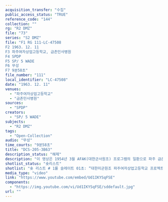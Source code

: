 ```yaml
---
acquisition_transfer: "수집"
public_access_status: "TRUE"
reference_code: "144"
collection: ""
rg: "R2 DMZ"
file: "73"
series: "S2 DMZ"
file: "F1 RG 111-LC-47508
F2 1963. 12. 11
F3 파주여자상업고등학교, 금촌민사병원
F4 SPDP
F5 SP/ 5 WADE
F6 무성 
F7 9분58초"
file_number: "111"
local_identifier: "LC-47508"
date: "1963. 12. 11"
venues: 
  - "파주여자상업고등학교"
  - "금촌민사병원"
sources: 
  - "SPDP"
creators: 
  - "SP/ 5 WADE"
subjects: 
  - "R2 DMZ"
tags: 
  - "Open-Collection"
audio: "무성"
time_courts: "9분58초"
title: "DCS-205-3B63"
description_status: "해제"
description: "이 영상은 1954년 3월 AFAK(대한군사원조) 프로그램의 일환으로 파주 금촌 파주여자상업학교와 금촌 민사병원 건설 과정을 보여주고 있다. 영상에서 파주여상 교사는 이미 건축한 상태이다. 한 장면에는 운동장에서 학생들이 미군 관계자와 함께 배구하는 장면, 학교 전경 등으로 구성된 영상이다. 1954년 금촌민사병원 1차 완공 이후 추가로 병원이 증축되고 있다. 병원장 이 박사와 미군 담당 하옌이 공사 현황과 주변을 둘러보고 있다. 영상에는 두 사람 모두가 매우 만족한 표정이다. 특히 공사에는 지역 주민들이 직접 고용되어 참여하고 있음을 알 수 있다. 이 영상을 촬영한 부대는 미 육군성 특별사진과(department of the army special photographic office, SPDP)이며 같은 4과의 웨이드(Wade)가 담당했다. 이 사진과는 1962년에 미국 본토, 파나마, 태평양 등 3개 구역으로 나눠 조직되었고 국방부, 합동참모부, 미 의회 등에 영상을 제공하기도 했다. 특히 이 부대는 대통령 존 케네디(JFK)의 명령에 따라 무한한 권한을 지녔고 베트남 전쟁을 계기로 확장되었다."
shotlist_status: "숏리스트"
shotlist: "숏 리스트 # 1롤 슬레이트 01초: “대한미군원조 파주여자상업고등학교 프로젝트 번호 63-310 지원사령부 중대본 부” 표지판. 학교 전경과 학생들이 배구하는 모습. 지프차가 학교 정문을 통과해 들어온다. 운동장에 학생들이 배구 경기 중이다. (1분05초) 학교장이 1기병사단 두 병사를 만나고 있다. 추가로 학교 공사 가 진행되고 있다. # 2롤 슬레이트 1분10초 : 학교장이 두 병사와 악수를 하고 있다. 3명은 학생들이 배구경기 장면을 보 고 있다. 기차가 지나고 있다. 두 병사가 학생들과 배구 경기에 참여하고 있다. # 3롤 슬레이트 2분15초 : 배구경기 장면. # 4롤 슬레이트 3분21초 : 공사가 한창이다. 미군들이 목재를 옮기고 있다. 학생과 교사가 작업하고 있다. # 5롤 슬레이트 4분29초 : “AFAK프로젝트 1963년도 대한군사원조 공사 금촌민사병원(Kumchon Prov Hospital)”이라는 표지판. 공사가 한창이다. 중렬 조지 하옌(George E. Hayen, 15의료대대)과  이경락(Kyung nak) 박사가 공사 장면을 보고 있다. 하옌은 프로젝트 전체 내용을 차트를 보고 설명하고 있다. “AFAK 1963년 프로젝트” 1. 내용 : 병원 병동건설 2. 할당 : AFAK 자재들 3. 지원 장교 : 15의료대대, 7트럭중대 4. 건설 시기 1963년 10월 15일부터 11월 30일까지 # 6롤 슬레이트  5분33초 : 민간 건설업자들이 작업 중에 있다. 목공 작업. 주변에 아이들이 구경하고 있다. # 7롤 슬레이트 6분41초 : 하옌과 이 박사가 병원 건설 현장을 살펴보고 있다. 또 다른 한국인이 와서 공사 상황을 살펴본다. # 8롤 슬레이트 7분44초 : 병동 지붕공사 장면. 기와 작업 중이다. 다른 병원관계자가 공사 작업을 살 펴보고 있다. # 9롤 슬레이트 8분54초 : 목공 작업 장면. "
media_type: "video"
link: "https://www.youtube.com/embed/Ud1IKYSqFSE"
components: 
  - "https://img.youtube.com/vi/Ud1IKYSqFSE/sddefault.jpg"
url: ""
---
```

